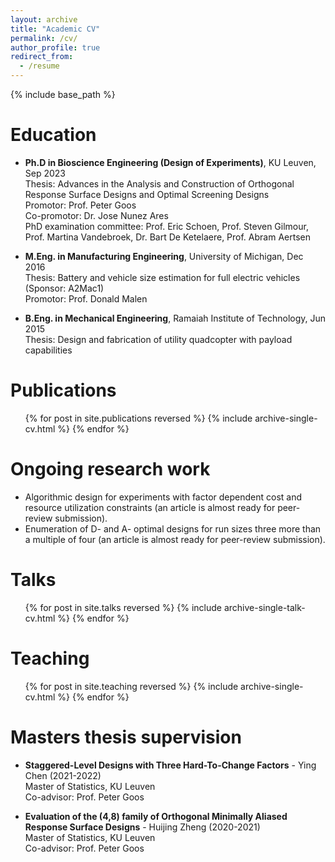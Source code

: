 ```yaml
---
layout: archive
title: "Academic CV"
permalink: /cv/
author_profile: true
redirect_from:
  - /resume
---
```


{% include base_path %}

Education
======
* **Ph.D in Bioscience Engineering (Design of Experiments)**, KU Leuven, Sep 2023  
Thesis: Advances in the Analysis and Construction of Orthogonal Response Surface Designs and Optimal Screening Designs  
Promotor: Prof. Peter Goos  
Co-promotor: Dr. Jose Nunez Ares  
PhD examination committee: Prof. Eric Schoen, Prof. Steven Gilmour, Prof. Martina Vandebroek, Dr. Bart De Ketelaere, Prof. Abram Aertsen

* **M.Eng. in Manufacturing Engineering**, University of Michigan, Dec 2016  
Thesis: Battery and vehicle size estimation for full electric vehicles (Sponsor: A2Mac1)  
Promotor: Prof. Donald Malen

* **B.Eng. in Mechanical Engineering**, Ramaiah Institute of Technology, Jun 2015  
Thesis: Design and fabrication of utility quadcopter with payload capabilities

<!-- Work experience
======
* Spring 2024: Academic Pages Collaborator
  * Github University
  * Duties includes: Updates and improvements to template
  * Supervisor: The Users

* Fall 2015: Research Assistant
  * Github University
  * Duties included: Merging pull requests
  * Supervisor: Professor Hub

* Summer 2015: Research Assistant
  * Github University
  * Duties included: Tagging issues
  * Supervisor: Professor Git
  
Skills
======
* Skill 1
* Skill 2
  * Sub-skill 2.1
  * Sub-skill 2.2
  * Sub-skill 2.3
* Skill 3 -->

Publications
======
  <ul>{% for post in site.publications reversed %}
    {% include archive-single-cv.html %}
  {% endfor %}</ul>

Ongoing research work
======
* Algorithmic design for experiments with factor dependent cost and resource utilization constraints (an article is almost ready for peer-review submission).
* Enumeration of D- and A- optimal designs for run sizes three more than a multiple of four (an article is almost ready for peer-review submission).

Talks
======
  <ul>{% for post in site.talks reversed %}
    {% include archive-single-talk-cv.html  %}
  {% endfor %}</ul>
  
Teaching
======
  <ul>{% for post in site.teaching reversed %}
    {% include archive-single-cv.html %}
  {% endfor %}</ul>
  
Masters thesis supervision
======
* **Staggered-Level Designs with Three Hard-To-Change Factors** - Ying Chen (2021-2022)  
Master of Statistics, KU Leuven  
Co-advisor: Prof. Peter Goos

* **Evaluation of the (4,8) family of Orthogonal Minimally Aliased Response Surface Designs** - Huijing Zheng (2020-2021)  
Master of Statistics, KU Leuven  
Co-advisor: Prof. Peter Goos
